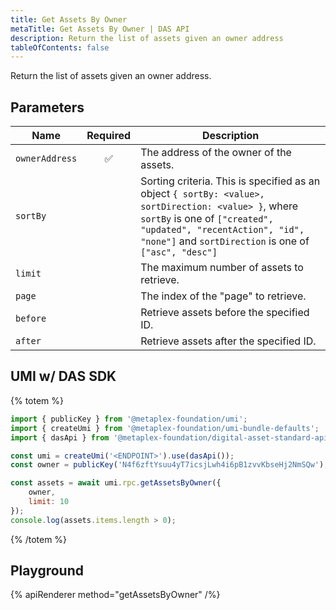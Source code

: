 ```yaml
---
title: Get Assets By Owner
metaTitle: Get Assets By Owner | DAS API
description: Return the list of assets given an owner address
tableOfContents: false
---
```


Return the list of assets given an owner address.

## Parameters

| Name               | Required | Description                                |
| ------------------ | :------: | ------------------------------------------ |
| `ownerAddress`     |    ✅    | The address of the owner of the assets.    |
| `sortBy`           |          | Sorting criteria. This is specified as an object `{ sortBy: <value>, sortDirection: <value> }`, where `sortBy` is one of `["created", "updated", "recentAction", "id", "none"]` and `sortDirection` is one of `["asc", "desc"]`     |
| `limit`            |          | The maximum number of assets to retrieve.  |
| `page`             |          | The index of the "page" to retrieve.       |
| `before`           |          | Retrieve assets before the specified ID.   |
| `after`            |          | Retrieve assets after the specified ID.    |

## UMI w/ DAS SDK

{% totem %}

```js
import { publicKey } from '@metaplex-foundation/umi';
import { createUmi } from '@metaplex-foundation/umi-bundle-defaults';
import { dasApi } from '@metaplex-foundation/digital-asset-standard-api';

const umi = createUmi('<ENDPOINT>').use(dasApi());
const owner = publicKey('N4f6zftYsuu4yT7icsjLwh4i6pB1zvvKbseHj2NmSQw');

const assets = await umi.rpc.getAssetsByOwner({
    owner,
    limit: 10
});
console.log(assets.items.length > 0);
```

{% /totem %}

## Playground

{% apiRenderer method="getAssetsByOwner" /%}